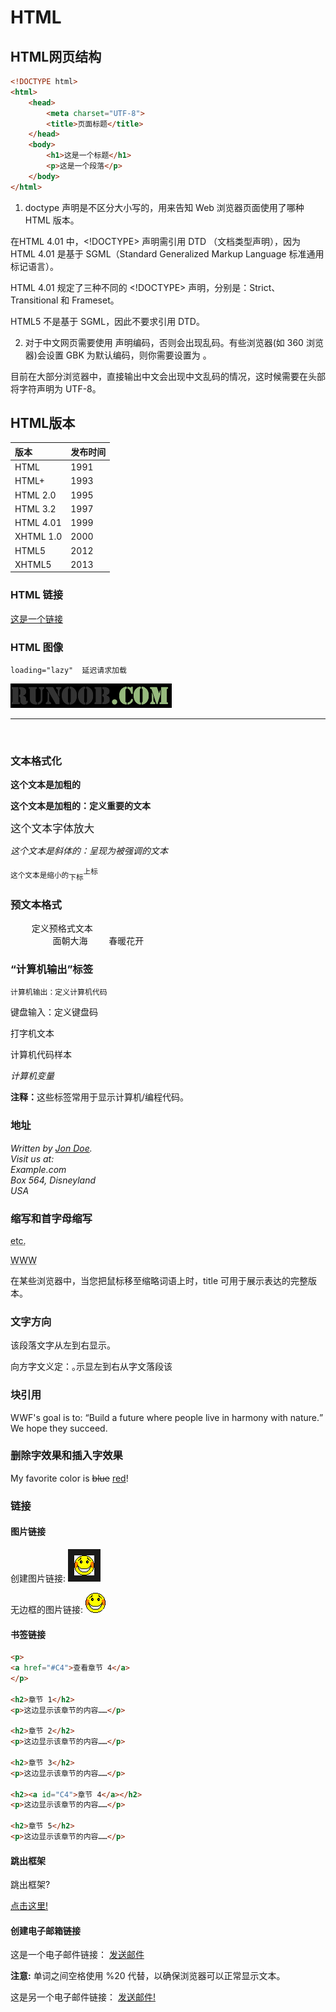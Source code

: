 # HTML

## HTML网页结构

```html
<!DOCTYPE html> 
<html>
 	<head>
        <meta charset="UTF-8">
        <title>页面标题</title>
    </head>
    <body>
        <h1>这是一个标题</h1>
        <p>这是一个段落</p>
    </body>
</html>
```
1. doctype 声明是不区分大小写的，用来告知 Web 浏览器页面使用了哪种 HTML 版本。

在HTML 4.01 中，<!DOCTYPE> 声明需引用 DTD （文档类型声明），因为 HTML 4.01 是基于 SGML（Standard Generalized Markup Language 标准通用标记语言）。

HTML 4.01 规定了三种不同的 <!DOCTYPE> 声明，分别是：Strict、Transitional 和 Frameset。

HTML5 不是基于 SGML，因此不要求引用 DTD。

2. 对于中文网页需要使用 <meta charset="utf-8"> 声明编码，否则会出现乱码。有些浏览器(如 360 浏览器)会设置 GBK 为默认编码，则你需要设置为 <meta charset="gbk">。

目前在大部分浏览器中，直接输出中文会出现中文乱码的情况，这时候需要在头部将字符声明为 UTF-8。

## HTML版本

| 版本      | 发布时间 |
| :-------- | :------- |
| HTML      | 1991     |
| HTML+     | 1993     |
| HTML 2.0  | 1995     |
| HTML 3.2  | 1997     |
| HTML 4.01 | 1999     |
| XHTML 1.0 | 2000     |
| HTML5     | 2012     |
| XHTML5    | 2013     |

### HTML 链接

<a href="https://www.runoob.com">这是一个链接</a>

### HTML 图像

```
loading="lazy" 	延迟请求加载
```

<img loading="lazy" src="logo.png" width="258" height="39" />



<hr>
<!-- 注释 --><br/>

### 文本格式化

<b>这个文本是加粗的</b>

<strong>这个文本是加粗的：定义重要的文本</strong>

<big>这个文本字体放大</big>

<em>这个文本是斜体的：呈现为被强调的文本</em>

<small>这个文本是缩小的</small><sub>下标</sub><sup>上标</sup>

### 预文本格式

<pre>
    定义预格式文本
    	面朝大海	春暖花开
</pre>

### “计算机输出”标签

<code>计算机输出：定义计算机代码</code>

<kbd>键盘输入：定义键盘码</kbd>

<tt>打字机文本</tt>

<samp>计算机代码样本</samp>

<var>计算机变量</var>

<b>注释：</b>这些标签常用于显示计算机/编程代码。

### 地址

<address>
Written by <a href="mailto:webmaster@example.com">Jon Doe</a>.<br> 
Visit us at:<br>
Example.com<br>
Box 564, Disneyland<br>
USA
</address>

### 缩写和首字母缩写

<abbr title="etcetera">etc.</abbr>

<acronym title="World Wide Web">WWW</acronym>

<p>在某些浏览器中，当您把鼠标移至缩略词语上时，title 可用于展示表达的完整版本。</p>

### 文字方向

<p>该段落文字从左到右显示。</p>  
<p><bdo dir="rtl">该段落文字从右到左显示。：定义文字方向</bdo></p>  

### 块引用

<p>WWF's goal is to: 
<q>Build a future where people live in harmony with nature.</q>
We hope they succeed.</p>

### 删除字效果和插入字效果

<p>My favorite color is <del>blue</del> <ins>red</ins>!</p>

### 链接

#### 	图片链接

<p>创建图片链接:
<a href="//www.runoob.com/html/html-tutorial.html">
<img  border="10" src="smiley.gif" alt="HTML 教程" width="32" height="32"></a></p>


<p>无边框的图片链接:
<a href="//www.runoob.com/html/html-tutorial.html">
<img border="0" src="smiley.gif" alt="HTML 教程" width="32" height="32"></a></p>

#### 	书签链接

```HTML
<p>
<a href="#C4">查看章节 4</a>
</p>

<h2>章节 1</h2>
<p>这边显示该章节的内容……</p>

<h2>章节 2</h2>
<p>这边显示该章节的内容……</p>

<h2>章节 3</h2>
<p>这边显示该章节的内容……</p>

<h2><a id="C4">章节 4</a></h2>
<p>这边显示该章节的内容……</p>

<h2>章节 5</h2>
<p>这边显示该章节的内容……</p>
```

#### 	跳出框架

<p>跳出框架?</p> 
<a href="//www.runoob.com/" target="_top">点击这里!</a> 

#### 	创建电子邮箱链接

<p>
这是一个电子邮件链接：
<a href="mailto:someone@example.com?Subject=Hello%20again" target="_top">
发送邮件</a>
</p>

<p>
<b>注意:</b> 单词之间空格使用 %20 代替，以确保浏览器可以正常显示文本。
</p>

<p>
这是另一个电子邮件链接：
<a href="mailto:someone@example.com?cc=someoneelse@example.com&bcc=andsomeoneelse@example.com&subject=Summer%20Party&body=You%20are%20invited%20to%20a%20big%20summer%20party!" target="_top">发送邮件!</a>
</p>